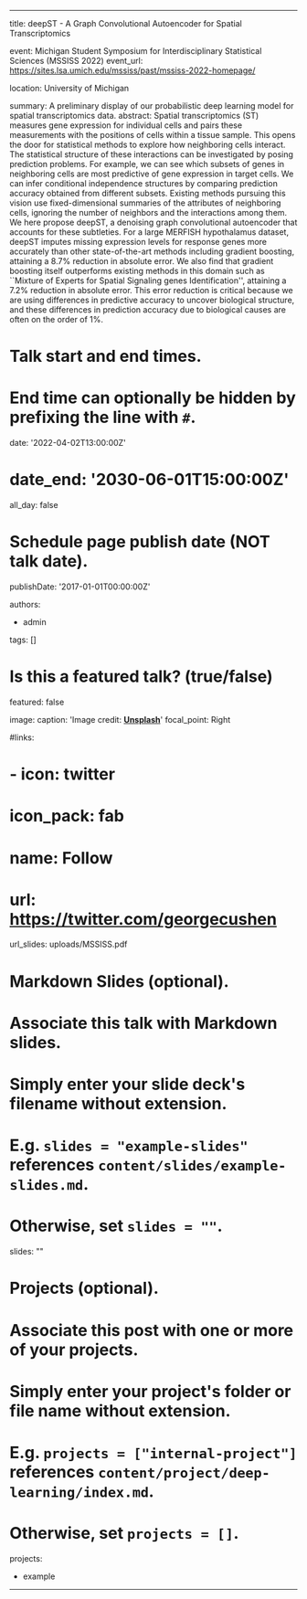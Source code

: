 ---

title: deepST - A Graph Convolutional Autoencoder for Spatial Transcriptomics

event: Michigan Student Symposium for Interdisciplinary Statistical Sciences (MSSISS 2022)
event_url: https://sites.lsa.umich.edu/mssiss/past/mssiss-2022-homepage/

location: University of Michigan


summary: A preliminary display of our probabilistic deep learning model for spatial transcriptomics data.
abstract: Spatial transcriptomics (ST) measures gene expression for individual cells and pairs these measurements with the positions of cells within a tissue sample. This opens the door for statistical methods to explore how neighboring cells interact.  The statistical structure of these interactions can be investigated by posing prediction problems. For example, we can see which subsets of genes in neighboring cells are most predictive of gene expression in target cells.  We can infer conditional independence structures by comparing prediction accuracy obtained from different subsets.   Existing methods pursuing this vision use fixed-dimensional summaries of the attributes of neighboring cells, ignoring the number of neighbors and the interactions among them.  We here propose deepST, a denoising graph convolutional autoencoder that accounts for these subtleties.  For a large MERFISH hypothalamus dataset, deepST imputes missing expression levels for response genes more accurately than other state-of-the-art methods including gradient boosting, attaining a 8.7\% reduction in absolute error.  We also find that gradient boosting itself outperforms existing methods in this domain such as ``Mixture of Experts for Spatial Signaling genes Identification'', attaining a 7.2\% reduction in absolute error.  This error reduction is critical because we are using differences in predictive accuracy to uncover biological structure, and these differences in prediction accuracy due to biological causes are often on the order of 1\%.

# Talk start and end times.
#   End time can optionally be hidden by prefixing the line with `#`.
date: '2022-04-02T13:00:00Z'
# date_end: '2030-06-01T15:00:00Z'
all_day: false

# Schedule page publish date (NOT talk date).
publishDate: '2017-01-01T00:00:00Z'

authors:
  - admin

tags: []

# Is this a featured talk? (true/false)
featured: false

image:
  caption: 'Image credit: [**Unsplash**](https://unsplash.com/photos/bzdhc5b3Bxs)'
  focal_point: Right

#links:
#  - icon: twitter
#    icon_pack: fab
#    name: Follow
#    url: https://twitter.com/georgecushen
url_slides: uploads/MSSISS.pdf

# Markdown Slides (optional).
#   Associate this talk with Markdown slides.
#   Simply enter your slide deck's filename without extension.
#   E.g. `slides = "example-slides"` references `content/slides/example-slides.md`.
#   Otherwise, set `slides = ""`.
slides: ""

# Projects (optional).
#   Associate this post with one or more of your projects.
#   Simply enter your project's folder or file name without extension.
#   E.g. `projects = ["internal-project"]` references `content/project/deep-learning/index.md`.
#   Otherwise, set `projects = []`.
projects:
  - example
---